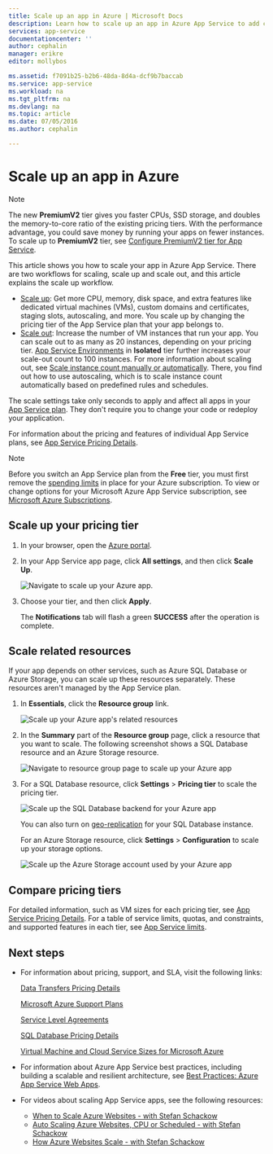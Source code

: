 ```yaml
---
title: Scale up an app in Azure | Microsoft Docs
description: Learn how to scale up an app in Azure App Service to add capacity and features.
services: app-service
documentationcenter: ''
author: cephalin
manager: erikre
editor: mollybos

ms.assetid: f7091b25-b2b6-48da-8d4a-dcf9b7baccab
ms.service: app-service
ms.workload: na
ms.tgt_pltfrm: na
ms.devlang: na
ms.topic: article
ms.date: 07/05/2016
ms.author: cephalin

---
```

# Scale up an app in Azure

> [!NOTE]
> The new **PremiumV2** tier gives you faster CPUs, SSD storage, and doubles the memory-to-core ratio of the existing pricing tiers. With the performance advantage, you could save money by running your apps on fewer instances. To scale up to **PremiumV2** tier, see [Configure PremiumV2 tier for App Service](app-service-configure-premium-tier.md).
>

This article shows you how to scale your app in Azure App Service. There are two workflows for scaling, scale up and scale out, and this article explains the scale up workflow.

* [Scale up](https://en.wikipedia.org/wiki/Scalability#Horizontal_and_vertical_scaling): Get more CPU, memory, disk space, and extra features
  like dedicated virtual machines (VMs), custom domains and certificates, staging slots, autoscaling, and more. You scale up by changing the pricing tier of the
  App Service plan that your app belongs to.
* [Scale out](https://en.wikipedia.org/wiki/Scalability#Horizontal_and_vertical_scaling): Increase the number of VM instances that run your app.
  You can scale out to as many as 20 instances, depending on your pricing tier. [App Service Environments](environment/intro.md)
  in **Isolated** tier further increases your scale-out count to 100 instances. For more information about scaling out, see
  [Scale instance count manually or automatically](../monitoring-and-diagnostics/insights-how-to-scale.md). There, you find out how
  to use autoscaling, which is to scale instance count automatically based on predefined rules and schedules.

The scale settings take only seconds to apply and affect all apps in your [App Service plan](../app-service/azure-web-sites-web-hosting-plans-in-depth-overview.md).
They don't require you to change your code or redeploy your application.

For information about the pricing and features of individual App Service plans, see [App Service Pricing Details](https://azure.microsoft.com/pricing/details/web-sites/).  

> [!NOTE]
> Before you switch an App Service plan from the **Free** tier, you must first remove the [spending limits](https://azure.microsoft.com/pricing/spending-limits/) in place for your Azure subscription. To view or change options for your Microsoft Azure App Service subscription, see [Microsoft Azure Subscriptions][azuresubscriptions].
> 
> 

<a name="scalingsharedorbasic"></a>
<a name="scalingstandard"></a>

## Scale up your pricing tier
1. In your browser, open the [Azure portal][portal].
2. In your App Service app page, click **All settings**, and then click **Scale Up**.
   
    ![Navigate to scale up your Azure app.][ChooseWHP]
3. Choose your tier, and then click **Apply**.
   
    The **Notifications** tab will flash a green **SUCCESS** after the operation is complete.

<a name="ScalingSQLServer"></a>

## Scale related resources
If your app depends on other services, such as Azure SQL Database or Azure Storage, you can scale up these resources separately. These resources aren't managed by the App Service plan.

1. In **Essentials**, click the **Resource group** link.
   
    ![Scale up your Azure app's related resources](./media/web-sites-scale/RGEssentialsLink.png)
2. In the **Summary** part of the **Resource group** page, click a resource that you want to scale. The following screenshot
   shows a SQL Database resource and an Azure Storage resource.
   
    ![Navigate to resource group page to scale up your Azure app](./media/web-sites-scale/ResourceGroup.png)
3. For a SQL Database resource, click **Settings** > **Pricing tier** to scale the pricing tier.
   
    ![Scale up the SQL Database backend for your Azure app](./media/web-sites-scale/ScaleDatabase.png)
   
    You can also turn on [geo-replication](../sql-database/sql-database-geo-replication-overview.md) for your SQL Database instance.
   
    For an Azure Storage resource, click **Settings** > **Configuration** to scale up your storage options.
   
    ![Scale up the Azure Storage account used by your Azure app](./media/web-sites-scale/ScaleStorage.png)

<a name="OtherFeatures"></a>
<a name="devfeatures"></a>

## Compare pricing tiers
For detailed information, such as VM sizes for each pricing tier, see [App Service Pricing Details](https://azure.microsoft.com/pricing/details/web-sites/).
For a table of service limits, quotas, and constraints, and supported features in each tier, see [App Service limits](../azure-subscription-service-limits.md#app-service-limits).

<a name="Next Steps"></a>

## Next steps
* For information about pricing, support, and SLA, visit the following links:
  
    [Data Transfers Pricing Details](https://azure.microsoft.com/pricing/details/data-transfers/)
  
    [Microsoft Azure Support Plans](https://azure.microsoft.com/support/plans/)
  
    [Service Level Agreements](https://azure.microsoft.com/support/legal/sla/)
  
    [SQL Database Pricing Details](https://azure.microsoft.com/pricing/details/sql-database/)
  
    [Virtual Machine and Cloud Service Sizes for Microsoft Azure][vmsizes]
  
* For information about Azure App Service best practices, including building a scalable and resilient architecture, see [Best Practices: Azure App Service Web Apps](https://azure.microsoft.com/blog/best-practices-windows-azure-websites-waws/).
* For videos about scaling App Service apps, see the following resources:
  
  * [When to Scale Azure Websites - with Stefan Schackow](https://azure.microsoft.com/resources/videos/azure-web-sites-free-vs-standard-scaling/)
  * [Auto Scaling Azure Websites, CPU or Scheduled - with Stefan Schackow](https://azure.microsoft.com/resources/videos/auto-scaling-azure-web-sites/)
  * [How Azure Websites Scale - with Stefan Schackow](https://azure.microsoft.com/resources/videos/how-azure-web-sites-scale/)

<!-- LINKS -->
[vmsizes]:https://azure.microsoft.com/pricing/details/app-service/
[SQLaccountsbilling]:http://go.microsoft.com/fwlink/?LinkId=234930
[azuresubscriptions]:https://account.windowsazure.com/subscriptions
[portal]: https://portal.azure.com/

<!-- IMAGES -->
[ChooseWHP]: ./media/web-sites-scale/scale1ChooseWHP.png
[ResourceGroup]: ./media/web-sites-scale/scale10ResourceGroup.png
[ScaleDatabase]: ./media/web-sites-scale/scale11SQLScale.png
[GeoReplication]: ./media/web-sites-scale/scale12SQLGeoReplication.png
